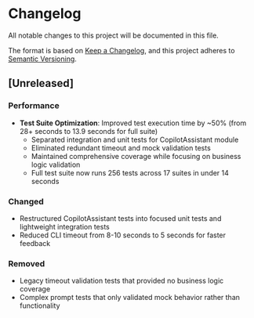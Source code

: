 # Changelog

All notable changes to this project will be documented in this file.

The format is based on [Keep a Changelog](https://keepachangelog.com/en/1.0.0/),
and this project adheres to [Semantic Versioning](https://semver.org/spec/v2.0.0.html).

## [Unreleased]

### Performance
- **Test Suite Optimization**: Improved test execution time by ~50% (from 28+ seconds to 13.9 seconds for full suite)
  - Separated integration and unit tests for CopilotAssistant module
  - Eliminated redundant timeout and mock validation tests
  - Maintained comprehensive coverage while focusing on business logic validation
  - Full test suite now runs 256 tests across 17 suites in under 14 seconds

### Changed
- Restructured CopilotAssistant tests into focused unit tests and lightweight integration tests
- Reduced CLI timeout from 8-10 seconds to 5 seconds for faster feedback

### Removed
- Legacy timeout validation tests that provided no business logic coverage
- Complex prompt tests that only validated mock behavior rather than functionality

